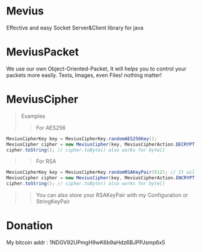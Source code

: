 
 # Mevius
 Effective and easy Socket Server&Client library for java
 
 # MeviusPacket
 We use our own Object-Oriented-Packet, It will helps you to control your packets more easily.
 Texts, Images, even Files! nothing matter!

 # MeviusCipher
 > Examples
 >> For AES256
   ```java
   MeviusCipherKey key = MeviusCipherKey.randomAES256Key();
   MeviusCipher cipher = new MeviusCipher(key, MeviusCipherAction.DECRYPT, STRING_TO_ENCRYPT);
   cipher.toString(); // cipher.toByte() also works for byte[]
   ```
 >> For RSA
   ```java
   MeviusCipherKey key = MeviusCipherKey.randomRSAKeyPair(512); // It will return KeyPair
   MeviusCipher cipher = new MeviusCipher(key, MeviusCipherAction.ENCRYPT, "TEST");
   cipher.toString(); // cipher.toByte() also works for byte[]
   ```
 >> You can also store your RSAKeyPair with my Configuration or StringKeyPair
# Donation

My bitcoin addr : 1NDGV92UPmgH9wK6b9aHdz6BJPPJsmp6x5
